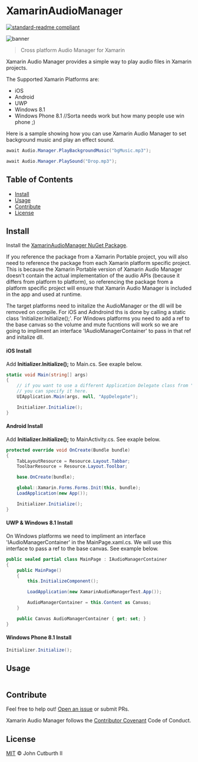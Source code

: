 # XamarinAudioManager

[![standard-readme compliant](https://img.shields.io/badge/readme%20style-standard-brightgreen.svg?style=flat-square)](https://github.com/RichardLitt/standard-readme)

![banner](https://github.com/jcphlux/XamarinAudioManager/blob/master/Images/XamarinAudio_Small.png)

> Cross platform Audio Manager for Xamarin

Xamarin Audio Manager provides a simple way to play audio files in Xamarin projects.

The Supported Xamarin Platforms are:
- iOS
- Android
- UWP
- Windows 8.1
- Windows Phone 8.1 //Sorta needs work but how many people use win phone ;)

Here is a sample showing how you can use Xamarin Audio Manager to set background music and play an effect sound.

```C#
await Audio.Manager.PlayBackgroundMusic("bgMusic.mp3");

await Audio.Manager.PlaySound("Drop.mp3");
```

## Table of Contents

- [Install](#install)
- [Usage](#usage)
- [Contribute](#contribute)
- [License](#license)

## Install

Install the [XamarinAudioManager NuGet Package](https://www.nuget.org/packages/XamarinAudioManager).

If you reference the package from a Xamarin Portable project, you will also need to reference the package from each Xamarin platform specific project. This is because the Xamarin Portable version of Xamarin Audio Manager doesn't contain the actual implementation of the audio APIs (because it differs from platform to platform), so referencing the package from a platform specific project will ensure that Xamarin Audio Manager is included in the app and used at runtime.

The target platforms need to initalize the AudioManager or the dll will be removed on compile. For iOS and Adndroind ths is done by calling a static class 'Initializer.Initialize();'. For Windows platforms you need to add a ref to the base canvas so the volume and mute fucntions will work so we are going to impliment an interface 'IAudioManagerContainer' to pass in that ref and initalize dll.

#### iOS Install

Add **Initializer.Initialize();** to Main.cs. See exaple below.

```cs
static void Main(string[] args)
{
    // if you want to use a different Application Delegate class from "AppDelegate"
    // you can specify it here.
    UIApplication.Main(args, null, "AppDelegate");

    Initializer.Initialize();
}
```

#### Android Install

Add **Initializer.Initialize();** to MainActivity.cs. See exaple below.

```cs
protected override void OnCreate(Bundle bundle)
{
    TabLayoutResource = Resource.Layout.Tabbar;
    ToolbarResource = Resource.Layout.Toolbar;

    base.OnCreate(bundle);

    global::Xamarin.Forms.Forms.Init(this, bundle);
    LoadApplication(new App());

    Initializer.Initialize();
}

```

#### UWP & Windows 8.1 Install

On Windows platforms we need to impliment an interface 'IAudioManagerContainer' in the MainPage.xaml.cs. We will use this interface to pass a ref to the base canvas. See example below.

```cs
public sealed partial class MainPage : IAudioManagerContainer
{
    public MainPage()
    {
        this.InitializeComponent();

        LoadApplication(new XamarinAudioManagerTest.App());

        AudioManagerContainer = this.Content as Canvas;
    }

    public Canvas AudioManagerContainer { get; set; }
}
```

#### Windows Phone 8.1 Install

```cs
Initializer.Initialize();
```

## Usage

```cs
```

## Contribute

Feel free to help out! [Open an issue](https://github.com/jcphlux/XamarinAudioManager/issues/new) or submit PRs.

Xamarin Audio Manager follows the [Contributor Covenant](https://github.com/jcphlux/XamarinAudioManager/blob/master/CODEOFCONDUCT.md) Code of Conduct.

## License

[MIT](https://github.com/jcphlux/XamarinAudioManager/blob/master/LICENSE) © John Cutburth II

